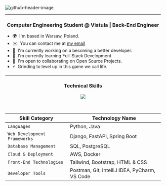 ![github-header-image](https://github.com/izzatkarimov/izzatkarimov/assets/108251704/3fe24189-6838-4ede-a2a4-04219b5624d4)

<hr>
<h3 align="center">
<b> Computer Engineering Student @ Vistula | Back-End Engineer </b>
  <br/>
</h3>

* 🌍  I'm based in Warsaw, Poland.
  <br>
* ✉️  You can contact me at [my email](mailto:izzatcodes@gmail.com)
  <br>
* 🚀  I'm currently working on a becoming a better developer.
  <br>
* 🧠  I'm currently learning Full-Stack Development.
  <br>
* 🤝  I'm open to collaborating on Open Source Projects.
  <br>
* ⚡  Grinding to level up in this game we call life.

<hr>
<h3 align="center">
  <b> Technical Skills </b>
</h3>

<p align="center">
  <a href="https://skillicons.dev">
    <img src="https://skillicons.dev/icons?i=python,java,spring,django,fastapi,postgres,aws,docker,tailwind,bootstrap,css,html,postman,git,idea,vscode&perline=8" />
  </a>
</p>

<br>

<div align="center">
  
| Skill Category | Technology Name |
| --- | --- |
| `Languages` | Python, Java |
| `Web Development Frameworks` | Django, FastAPI, Spring Boot |
| `Database Management` | SQL, PostgreSQL |
| `Cloud & Deployment` | AWS, Docker |
| `Front-End Technologies` | Tailwind, Bootstrap, HTML & CSS |
| `Developer Tools` | Postman, Git, IntelliJ IDEA, PyCharm, VS Code |

</div>
